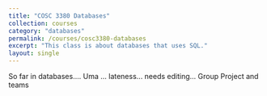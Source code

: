 ```yaml
---
title: "COSC 3380 Databases"
collection: courses
category: "databases"
permalink: /courses/cosc3380-databases
excerpt: "This class is about databases that uses SQL."
layout: single
---
```


So far in databases.... Uma ... lateness... needs editing... Group Project and teams
